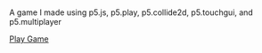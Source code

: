 # <INSERT GAME TITLE HERE ONCE I THINK OF IT>
A game I made using p5.js, p5.play, p5.collide2d, p5.touchgui, and p5.multiplayer

[Play Game](https://gamelandingpage.tylerbalota.repl.co)
